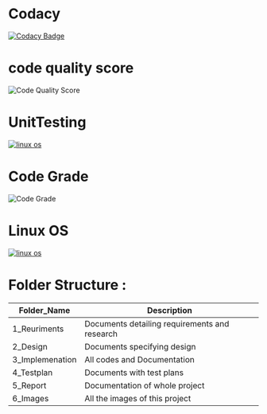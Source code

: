 
# Codacy
[![Codacy Badge](https://app.codacy.com/project/badge/Grade/e159008e7feb4246b8c525e537a4b82e)](https://www.codacy.com/gh/vempatikalyan/Application_Employee_Monitoring_System/dashboard?utm_source=github.com&amp;utm_medium=referral&amp;utm_content=vempatikalyan/Application_Employee_Monitoring_System&amp;utm_campaign=Badge_Grade)
# code quality score
![Code Quality Score](https://api.codiga.io/project/29838/score/svg)
# UnitTesting
[![linux os](https://github.com/GadidhalaKasturi/M1_Application_Parking/actions/workflows/linu.yml/badge.svg)](https://github.com/GadidhalaKasturi/M1_Application_Parking/actions/workflows/linu.yml)
# Code Grade
![Code Grade](https://api.codiga.io/project/29838/status/svg)
# Linux OS
[![linux os](https://github.com/GadidhalaKasturi/M1_Application_Parking/actions/workflows/linu.yml/badge.svg)](https://github.com/GadidhalaKasturi/M1_Application_Parking/actions/workflows/linu.yml)
# Folder Structure :

Folder_Name      |  Description
-----------------|--------------
1_Reuriments     |  Documents detailing requirements and research
2_Design         |  Documents specifying design
3_Implemenation  |  All codes and Documentation
4_Testplan       |  Documents with test plans
  5_Report       |  Documentation of whole project
6_Images         |  All the images of this project
